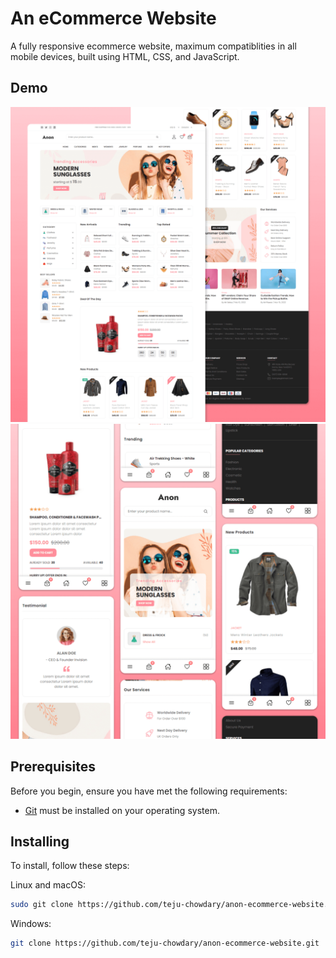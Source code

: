 # An eCommerce Website
A fully responsive ecommerce website, maximum compatiblities in all mobile devices, built using HTML, CSS, and JavaScript.

## Demo

![Anon Desktop Demo](./website-demo-image/desktop.png "Desktop Demo")
![Anon Mobile Demo](./website-demo-image/mobile.png "Mobile Demo")

## Prerequisites

Before you begin, ensure you have met the following requirements:

* [Git](https://git-scm.com/downloads "Download Git") must be installed on your operating system.

## Installing 

To install, follow these steps:

Linux and macOS:

```bash
sudo git clone https://github.com/teju-chowdary/anon-ecommerce-website.git
```

Windows:

```bash
git clone https://github.com/teju-chowdary/anon-ecommerce-website.git
```
 
